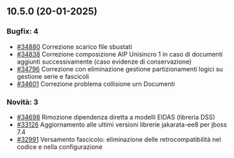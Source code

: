 ## 10.5.0 (20-01-2025)

### Bugfix: 4
- [#34880](https://parermine.regione.emilia-romagna.it/issues/34880) Correzione scarico file sbustati
- [#34838](https://parermine.regione.emilia-romagna.it/issues/34838) Correzione composizione AIP Unisincro 1 in caso di documenti aggiunti successivamente (caso evidenze di conservazione)
- [#34796](https://parermine.regione.emilia-romagna.it/issues/34796) Correzione con eliminazione gestione partizionamenti logici su gestione serie e fascicoli
- [#34601](https://parermine.regione.emilia-romagna.it/issues/34601) Correzione problema collisione urn Documenti

### Novità: 3
- [#34698](https://parermine.regione.emilia-romagna.it/issues/34698) Rimozione dipendenza diretta a modelli EIDAS (libreria DSS)
- [#33126](https://parermine.regione.emilia-romagna.it/issues/33126) Aggiornamento alle ultimi versioni librerie jakarata-ee8 per jboss 7.4
- [#32991](https://parermine.regione.emilia-romagna.it/issues/32991) Versamento fascicolo: eliminazione delle retrocompatibilità nel codice e nella configurazione
